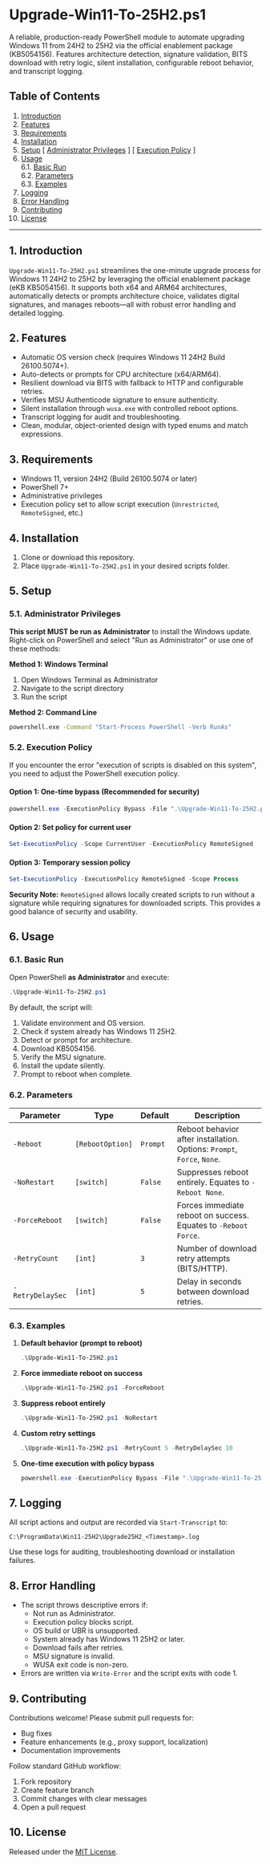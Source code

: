 # Upgrade-Win11-To-25H2.ps1

A reliable, production-ready PowerShell module to automate upgrading Windows 11 from 24H2 to 25H2 via the official enablement package (KB5054156). Features architecture detection, signature validation, BITS download with retry logic, silent installation, configurable reboot behavior, and transcript logging.

## Table of Contents

1. [Introduction](#1-introduction)  
2. [Features](#2-features)  
3. [Requirements](#3-requirements)  
4. [Installation](#4-installation)  
5. [Setup](#5-setup)
   [ [Administrator Privileges](#51-administrator-privileges) ] [ [Execution Policy](#52-execution-policy) ]
7. [Usage](#6-usage)  
   6.1. [Basic Run](#61-basic-run)  
   6.2. [Parameters](#62-parameters)  
   6.3. [Examples](#63-examples)  
8. [Logging](#7-logging)  
9. [Error Handling](#8-error-handling)  
10. [Contributing](#9-contributing)  
11. [License](#10-license)  

---

## 1. Introduction

`Upgrade-Win11-To-25H2.ps1` streamlines the one-minute upgrade process for Windows 11 24H2 to 25H2 by leveraging the official enablement package (eKB KB5054156). It supports both x64 and ARM64 architectures, automatically detects or prompts architecture choice, validates digital signatures, and manages reboots—all with robust error handling and detailed logging.

## 2. Features

- Automatic OS version check (requires Windows 11 24H2 Build 26100.5074+).  
- Auto-detects or prompts for CPU architecture (x64/ARM64).  
- Resilient download via BITS with fallback to HTTP and configurable retries.  
- Verifies MSU Authenticode signature to ensure authenticity.  
- Silent installation through `wusa.exe` with controlled reboot options.  
- Transcript logging for audit and troubleshooting.  
- Clean, modular, object-oriented design with typed enums and match expressions.  

## 3. Requirements

- Windows 11, version 24H2 (Build 26100.5074 or later)  
- PowerShell 7+  
- Administrative privileges  
- Execution policy set to allow script execution (`Unrestricted`, `RemoteSigned`, etc.)  

## 4. Installation

1. Clone or download this repository.  
2. Place `Upgrade-Win11-To-25H2.ps1` in your desired scripts folder.  

## 5. Setup


### 5.1. Administrator Privileges

**This script MUST be run as Administrator** to install the Windows update. Right-click on PowerShell and select "Run as Administrator" or use one of these methods:

**Method 1: Windows Terminal**
1. Open Windows Terminal as Administrator
2. Navigate to the script directory
3. Run the script

**Method 2: Command Line**
```cmd
powershell.exe -Command "Start-Process PowerShell -Verb RunAs"
```


### 5.2. Execution Policy

If you encounter the error "execution of scripts is disabled on this system", you need to adjust the PowerShell execution policy.

#### Option 1: One-time bypass (Recommended for security)
```powershell
powershell.exe -ExecutionPolicy Bypass -File ".\Upgrade-Win11-To-25H2.ps1"
```

#### Option 2: Set policy for current user
```powershell
Set-ExecutionPolicy -Scope CurrentUser -ExecutionPolicy RemoteSigned
```

#### Option 3: Temporary session policy
```powershell
Set-ExecutionPolicy -ExecutionPolicy RemoteSigned -Scope Process
```

**Security Note:** `RemoteSigned` allows locally created scripts to run without a signature while requiring signatures for downloaded scripts. This provides a good balance of security and usability.

## 6. Usage

### 6.1. Basic Run

Open PowerShell **as Administrator** and execute:

```powershell
.\Upgrade-Win11-To-25H2.ps1
```

By default, the script will:
1. Validate environment and OS version.  
2. Check if system already has Windows 11 25H2.
3. Detect or prompt for architecture.  
4. Download KB5054156.  
5. Verify the MSU signature.  
6. Install the update silently.  
7. Prompt to reboot when complete.

### 6.2. Parameters

| Parameter      | Type                   | Default                 | Description                                                                              |
|----------------|------------------------|-------------------------|------------------------------------------------------------------------------------------|
| `-Reboot`      | `[RebootOption]`       | `Prompt`                | Reboot behavior after installation. Options: `Prompt`, `Force`, `None`.                  |
| `-NoRestart`   | `[switch]`             | `False`                 | Suppresses reboot entirely. Equates to `-Reboot None`.                                   |
| `-ForceReboot` | `[switch]`             | `False`                 | Forces immediate reboot on success. Equates to `-Reboot Force`.                          |
| `-RetryCount`  | `[int]`                | `3`                     | Number of download retry attempts (BITS/HTTP).                                           |
| `-RetryDelaySec`| `[int]`               | `5`                     | Delay in seconds between download retries.                                               |

### 6.3. Examples

1. **Default behavior (prompt to reboot)**  
   ```powershell
   .\Upgrade-Win11-To-25H2.ps1
   ```

2. **Force immediate reboot on success**  
   ```powershell
   .\Upgrade-Win11-To-25H2.ps1 -ForceReboot
   ```

3. **Suppress reboot entirely**  
   ```powershell
   .\Upgrade-Win11-To-25H2.ps1 -NoRestart
   ```

4. **Custom retry settings**  
   ```powershell
   .\Upgrade-Win11-To-25H2.ps1 -RetryCount 5 -RetryDelaySec 10
   ```

5. **One-time execution with policy bypass**
   ```powershell
   powershell.exe -ExecutionPolicy Bypass -File ".\Upgrade-Win11-To-25H2.ps1" -ForceReboot
   ```

## 7. Logging

All script actions and output are recorded via `Start-Transcript` to:
```
C:\ProgramData\Win11-25H2\Upgrade25H2_<Timestamp>.log
```
Use these logs for auditing, troubleshooting download or installation failures.

## 8. Error Handling

- The script throws descriptive errors if:
  - Not run as Administrator.  
  - Execution policy blocks script.  
  - OS build or UBR is unsupported.
  - System already has Windows 11 25H2 or later.
  - Download fails after retries.  
  - MSU signature is invalid.  
  - WUSA exit code is non-zero.  
- Errors are written via `Write-Error` and the script exits with code 1.

## 9. Contributing

Contributions welcome! Please submit pull requests for:
- Bug fixes  
- Feature enhancements (e.g., proxy support, localization)  
- Documentation improvements  

Follow standard GitHub workflow:
1. Fork repository  
2. Create feature branch  
3. Commit changes with clear messages  
4. Open a pull request  

## 10. License

Released under the [MIT License](LICENSE).
